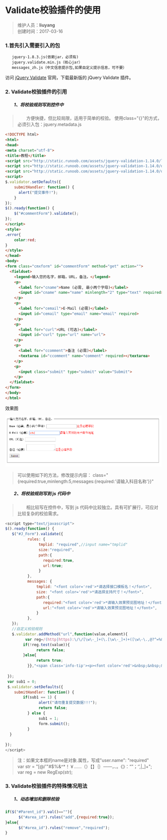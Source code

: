 #   Validate校验插件的使用  
>维护人员：**liuyang**  
>创建时间：2017-03-16   

###  1.首先引入需要引入的包     
       jquery-1.8.3.js(依赖jar，必须有)   
       jquery.validate.min.js（核心jar）
       messages_zh.js（中文信息提示包,如果自定义提示信息，可不要）
访问 [jQuery Validate](https://jqueryvalidation.org/ "官网") 官网，下载最新版的 jQuery Validate 插件。       
###  2. Validate校验插件的引用
##### 　　1、将校验规则写到控件中
>　　方便快捷，但比较局限，适用于简单的校验。
使用class="{}"的方式，必须引入包：jquery.metadata.js

```html
<!DOCTYPE html>
<html>
<head>
<meta charset="utf-8">
<title>教程</title>
<script src="http://static.runoob.com/assets/jquery-validation-1.14.0/lib/jquery.js"></script>
<script src="http://static.runoob.com/assets/jquery-validation-1.14.0/dist/jquery.validate.min.js"></script>
<script src="http://static.runoob.com/assets/jquery-validation-1.14.0/dist/localization/messages_zh.js"></script>
<script>
$.validator.setDefaults({
    submitHandler: function() {
      alert("提交事件!");
    }
});
$().ready(function() {
    $("#commentForm").validate();
});
</script>
<style>
.error{
	color:red;
}
</style>
</head>
<body>
<form class="cmxform" id="commentForm" method="get" action="">
  <fieldset>
    <legend>输入您的名字，邮箱，URL，备注。</legend>
    <p>
      <label for="cname">Name (必需, 最小两个字母)</label>
      <input id="cname" name="name" minlength="2" type="text" required>
    </p>
    <p>
      <label for="cemail">E-Mail (必需)</label>
      <input id="cemail" type="email" name="email" required>
    </p>
    <p>
      <label for="curl">URL (可选)</label>
      <input id="curl" type="url" name="url">
    </p>
    <p>
      <label for="ccomment">备注 (必需)</label>
      <textarea id="ccomment" name="comment" required></textarea>
    </p>
    <p>
      <input class="submit" type="submit" value="Submit">
    </p>
  </fieldset>
</form>
</body>
</html>
```
效果图

![](assets/003/001-c7f9a744.png)
>可以使用如下的方法，修改提示内容：
class="{required:true,minlength:5,messages:{required:'请输入科目名称'}}" 

##### 　　2、将校验规则写到 js 代码中
>　　相比较写在控件中，写到 js 代码中比较独立。具有可扩展行，可应对比较复杂的校验需求。

```js
<script type="text/javascript">
$().ready(function() {  
   $("#J_Form").validate({
          rules: {
               tmplid: "required",//input name="tmplid"
               size:"required",
               path:{
                 required:true,
                 url:true;
               }
          },
          messages: {
              tmplid: "<font color='red'>*请选择接口模板名！</font>",
              size: "<font color='red'>*请选择支持尺寸！</font>",
              path:{
                 required:"<font color='red'>*请输入效果预览图地址！</font>",
                 url:"<font color='red'>*请输入效果预览图地址！</font>",
              }
          },
   });
   //自定义校验规则
   $.validator.addMethod("url",function(value,element){
   		 var reg=/(http|https):\/\/[\w\-_]+(\.[\w\-_]+)+([\w\-\.,@?^=%&:/~\+#]*[\w\-\@?^=%&/~\+#])?/;
        if(!reg.test(value)){
  		      return false;
  	  	}else{
  		      return true;
  		  }},"<span class='info-tip'><p><font color='red'>&nbsp;&nbsp;&nbsp;请输入合法的路径！</font><p></span>");

 });
 var sub1 = 0;
 $.validator.setDefaults({
    submitHandler: function() {
        if(sub1 == 1) {
    		   alert("请勿重复提交数据!!!");
    		   return false;
    	  } else {
    		   sub1 = 1;
    		   form.submit();
    	  }
  }

});
</script>
```
>注：如果文本框的name是对象.属性，写成"user.name": "required"   
>var str = "[@/'\"#$%&^*！￥……（）【】｛｝——，、。《》：“”；‘’,|_]+";  
>var reg = new RegExp(str);

###  3. Validate校验插件的特殊情况用法
##### 　　1、动态增加和删除校验
```js
if($("#Parent_id").val()==""){
      $("#area_id").rules("add",{required:true});
}else{
      $("#area_id").rules("remove","required");
}
```

